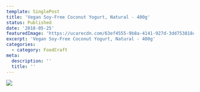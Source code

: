 ```yaml
---
template: SinglePost
title: 'Vegan Soy-Free Coconut Yogurt, Natural - 400g'
status: Published
date: '2018-05-25'
featuredImage: 'https://ucarecdn.com/63ef4555-9b8a-4141-927d-3dd753818cab/'
excerpt: 'Vegan Soy-Free Coconut Yogurt, Natural - 400g'
categories:
  - category: FoodCraft
meta:
  description: ''
  title: ''
---
```

![](https://ucarecdn.com/46aa96bd-f975-4d7d-80c8-4b6107e20810/)

